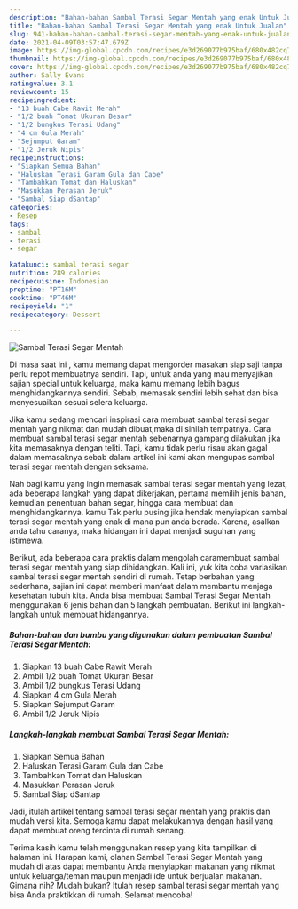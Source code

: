 ```yaml
---
description: "Bahan-bahan Sambal Terasi Segar Mentah yang enak Untuk Jualan"
title: "Bahan-bahan Sambal Terasi Segar Mentah yang enak Untuk Jualan"
slug: 941-bahan-bahan-sambal-terasi-segar-mentah-yang-enak-untuk-jualan
date: 2021-04-09T03:57:47.679Z
image: https://img-global.cpcdn.com/recipes/e3d269077b975baf/680x482cq70/sambal-terasi-segar-mentah-foto-resep-utama.jpg
thumbnail: https://img-global.cpcdn.com/recipes/e3d269077b975baf/680x482cq70/sambal-terasi-segar-mentah-foto-resep-utama.jpg
cover: https://img-global.cpcdn.com/recipes/e3d269077b975baf/680x482cq70/sambal-terasi-segar-mentah-foto-resep-utama.jpg
author: Sally Evans
ratingvalue: 3.1
reviewcount: 15
recipeingredient:
- "13 buah Cabe Rawit Merah"
- "1/2 buah Tomat Ukuran Besar"
- "1/2 bungkus Terasi Udang"
- "4 cm Gula Merah"
- "Sejumput Garam"
- "1/2 Jeruk Nipis"
recipeinstructions:
- "Siapkan Semua Bahan"
- "Haluskan Terasi Garam Gula dan Cabe"
- "Tambahkan Tomat dan Haluskan"
- "Masukkan Perasan Jeruk"
- "Sambal Siap dSantap"
categories:
- Resep
tags:
- sambal
- terasi
- segar

katakunci: sambal terasi segar 
nutrition: 289 calories
recipecuisine: Indonesian
preptime: "PT16M"
cooktime: "PT46M"
recipeyield: "1"
recipecategory: Dessert

---
```



![Sambal Terasi Segar Mentah](https://img-global.cpcdn.com/recipes/e3d269077b975baf/680x482cq70/sambal-terasi-segar-mentah-foto-resep-utama.jpg)

Di masa  saat ini , kamu memang dapat mengorder masakan siap saji tanpa perlu repot membuatnya sendiri. Tapi, untuk anda yang mau menyajikan sajian special untuk keluarga, maka kamu memang lebih bagus menghidangkannya sendiri. Sebab, memasak sendiri lebih sehat dan bisa menyesuaikan sesuai selera keluarga.

Jika kamu sedang mencari inspirasi cara membuat sambal terasi segar mentah yang nikmat dan mudah dibuat,maka di sinilah tempatnya. Cara membuat sambal terasi segar mentah  sebenarnya gampang dilakukan jika kita memasaknya dengan teliti. Tapi, kamu tidak perlu risau akan gagal dalam memasaknya 
sebab dalam artikel ini kami akan mengupas sambal terasi segar mentah dengan seksama.  



Nah bagi kamu yang ingin memasak sambal terasi segar mentah yang lezat, ada beberapa langkah yang dapat dikerjakan, pertama memilih jenis bahan, kemudian penentuan bahan segar, hingga cara membuat dan menghidangkannya. kamu Tak perlu pusing jika hendak menyiapkan sambal terasi segar mentah yang enak di mana pun anda berada. Karena, asalkan anda  tahu caranya, maka hidangan ini dapat menjadi suguhan yang istimewa.

Berikut, ada beberapa cara praktis  dalam mengolah caramembuat sambal terasi segar mentah yang siap dihidangkan. Kali ini, yuk kita coba variasikan sambal terasi segar mentah sendiri di rumah. Tetap berbahan yang sederhana, sajian ini dapat memberi manfaat dalam membantu menjaga kesehatan tubuh kita. Anda bisa membuat Sambal Terasi Segar Mentah menggunakan 6 jenis bahan dan 5 langkah pembuatan. Berikut ini langkah-langkah untuk membuat hidangannya.

<!--inarticleads1-->

##### Bahan-bahan dan bumbu yang digunakan dalam pembuatan Sambal Terasi Segar Mentah:

1. Siapkan 13 buah Cabe Rawit Merah
1. Ambil 1/2 buah Tomat Ukuran Besar
1. Ambil 1/2 bungkus Terasi Udang
1. Siapkan 4 cm Gula Merah
1. Siapkan Sejumput Garam
1. Ambil 1/2 Jeruk Nipis




<!--inarticleads2-->

##### Langkah-langkah membuat Sambal Terasi Segar Mentah:

1. Siapkan Semua Bahan
1. Haluskan Terasi Garam Gula dan Cabe
1. Tambahkan Tomat dan Haluskan
1. Masukkan Perasan Jeruk
1. Sambal Siap dSantap




Jadi, itulah artikel tentang  sambal terasi segar mentah  yang praktis dan mudah versi kita. Semoga kamu dapat melakukannya dengan hasil yang dapat membuat oreng tercinta di rumah senang. 

Terima kasih kamu telah menggunakan resep yang kita tampilkan di halaman ini. Harapan kami, olahan  Sambal Terasi Segar Mentah yang mudah di atas dapat membantu Anda menyiapkan makanan yang nikmat untuk keluarga/teman maupun menjadi ide untuk berjualan makanan. Gimana nih? Mudah bukan? Itulah resep sambal terasi segar mentah yang bisa Anda praktikkan di rumah. Selamat mencoba!

